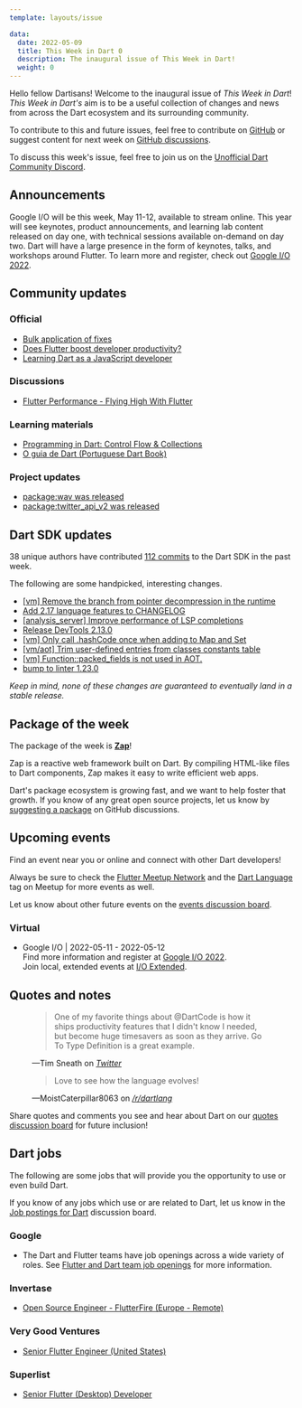```yaml
---
template: layouts/issue

data:
  date: 2022-05-09
  title: This Week in Dart 0
  description: The inaugural issue of This Week in Dart!
  weight: 0
---
```


Hello fellow Dartisans! 
Welcome to the inaugural issue of _This Week in Dart_!
_This Week in Dart's_ aim is to be a useful collection of changes and news 
from across the Dart ecosystem and its surrounding community. 

To contribute to this and future issues,
feel free to contribute on [GitHub][]
or suggest content for next week on [GitHub discussions][].

To discuss this week's issue,
feel free to join us on the [Unofficial Dart Community Discord][].


## Announcements

Google I/O will be this week, May 11-12, available to stream online.
This year will see 
keynotes, product announcements, and learning lab content released on day one, 
with technical sessions available on-demand on day two.
Dart will have a large presence
in the form of keynotes, talks, and workshops around Flutter.
To learn more and register, check out [Google I/O 2022][].


## Community updates

### Official

* [Bulk application of fixes](https://medium.com/dartlang/bulk-application-of-fixes-e6add333c3c1)
* [Does Flutter boost developer productivity?](https://medium.com/flutter/does-flutter-boost-developer-productivity-475f713724b3)
* [Learning Dart as a JavaScript developer](https://dart.dev/guides/language/coming-from/js-to-dart)

### Discussions

* [Flutter Performance - Flying High With Flutter](https://www.youtube.com/watch?v=BOj-ZEHf6EA)

### Learning materials

* [Programming in Dart: Control Flow & Collections](https://www.raywenderlich.com/29744101-programming-in-dart-control-flow-collections)
* [O guia de Dart (Portuguese Dart Book)](https://www.casadocodigo.com.br/products/livro-dart)

### Project updates

* [package:wav was released](https://pub.dev/packages/wav)
* [package:twitter_api_v2 was released](https://pub.dev/packages/twitter_api_v2)


## Dart SDK updates

38 unique authors have contributed 
[112 commits][commit range] 
to the Dart SDK in the past week.

[commit range]: https://github.com/dart-lang/sdk/compare/630302b710c378c04ef234867da58c85087a8b81...748ee46cf4710e3a9e45fa376db0164492e8f020

The following are some handpicked, interesting changes.

* [[vm] Remove the branch from pointer decompression in the runtime](https://github.com/dart-lang/sdk/commit/49c039b5ab7b9d5a063ef735208c40e98383fa9b)
* [Add 2.17 language features to CHANGELOG](https://github.com/dart-lang/sdk/commit/65e751c5c3239b338b17329d5b0aa6c6a144dd67)
* [[analysis_server] Improve performance of LSP completions](https://github.com/dart-lang/sdk/commit/e82d6d1a4f4fbf6a425ac9a4ad449f0304344f75)
* [Release DevTools 2.13.0](https://github.com/dart-lang/sdk/commit/77002f991e860b56fdaca73742eab34817a35fb3)
* [[vm] Only call .hashCode once when adding to Map and Set](https://github.com/dart-lang/sdk/commit/438c1ed2ba5966fee2e5e44f13956154358492f9)
* [[vm/aot] Trim user-defined entries from classes constants table](https://github.com/dart-lang/sdk/commit/5898dcd1ad59a03b0a0055e5c0dea9a5f95a679b)
* [[vm] Function::packed_fields is not used in AOT.](https://github.com/dart-lang/sdk/commit/322410e5cda57258c5d9dc7830ca138603c49570)
* [bump to linter 1.23.0](https://github.com/dart-lang/sdk/commit/226fceaef2341f294e1c80a536ce07420ab65189)

_Keep in mind, none of these changes are guaranteed to
eventually land in a stable release._


## Package of the week

The package of the week is [**Zap**](https://pub.dev/packages/zap)!

Zap is a reactive web framework built on Dart. 
By compiling HTML-like files to Dart components, 
Zap makes it easy to write efficient web apps.

Dart's package ecosystem is growing fast,
and we want to help foster that growth.
If you know of any great open source projects,
let us know by [suggesting a package][] on GitHub discussions.


## Upcoming events

Find an event near you or online and
connect with other Dart developers!

Always be sure to check the [Flutter Meetup Network][]
and the [Dart Language][Dart Meetup] tag on Meetup
for more events as well.

Let us know about other future events on
the [events discussion board][].

### Virtual

* Google I/O | 2022-05-11 - 2022-05-12<br>
  Find more information and register at [Google I/O 2022][].<br>
  Join local, extended events at [I/O Extended][].

[I/O Extended]: https://gdg.community.dev/ioextended/


## Quotes and notes

<figure class="quote">
    <blockquote cite="https://twitter.com/timsneath/status/1521195568785096704">
        <p>One of my favorite things about @DartCode is how it ships
          productivity features that I didn't know I needed, 
          but become huge timesavers as soon as they arrive. 
          Go To Type Definition is a great example.</p>
    </blockquote>
    <figcaption>—Tim Sneath on <cite><a href="https://twitter.com/timsneath/status/1521195568785096704">Twitter</a></cite></figcaption>
</figure>

<figure class="quote">
    <blockquote cite="https://www.reddit.com/r/dartlang/comments/ujtgux/comment/i7ln8mm/?utm_source=share&utm_medium=web2x&context=3">
        <p>Love to see how the language evolves!</p>
    </blockquote>
    <figcaption>—MoistCaterpillar8063 on <cite><a href="https://www.reddit.com/r/dartlang/comments/ujtgux/comment/i7ln8mm">/r/dartlang</a></cite></figcaption>
</figure>

Share quotes and comments you see and hear about Dart
on our [quotes discussion board][] for future inclusion!


## Dart jobs

The following are some jobs that will provide you the opportunity
to use or even build Dart. 

If you know of any jobs which use or are related to Dart,
let us know in the [Job postings for Dart][] discussion board.

### Google

- The Dart and Flutter teams have job openings across a wide variety of roles.
  See [Flutter and Dart team job openings][] for more information.

### Invertase

- [Open Source Engineer - FlutterFire (Europe - Remote)](https://invertase.io/careers/flutterfire-dart-engineer)

### Very Good Ventures

- [Senior Flutter Engineer (United States)](https://apply.workable.com/very-good-ventures/j/9DB5DCF67F/)

### Superlist

- [Senior Flutter (Desktop) Developer](https://superlist.recruitee.com/o/senior-flutter-desktop-developer-mfd)


[Google I/O 2022]: https://io.google/2022
[Flutter Meetup Network]: https://www.meetup.com/pro/flutter
[Dart Meetup]: https://www.meetup.com/topics/dart-language/
[Flutter and Dart team job openings]: https://dart.dev/jobs
[GitHub]: https://github.com/parlough/thisweekindart
[GitHub discussions]: https://github.com/parlough/thisweekindart/discussions
[events discussion board]: https://github.com/parlough/thisweekindart/discussions/5
[quotes discussion board]: https://github.com/parlough/thisweekindart/discussions/3
[suggesting a package]: https://github.com/parlough/thisweekindart/discussions/2
[Job postings for Dart]: https://github.com/parlough/thisweekindart/discussions/4
[Unofficial Dart Community Discord]: https://discord.gg/Qt6DgfAWWx
